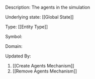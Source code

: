 Description: The agents in the simulation

Underlying state: [[Global State]]

Type: [[Entity Type]]

Symbol: 

Domain: 

Updated By:
1. [[Create Agents Mechanism]]
2. [[Remove Agents Mechanism]]

